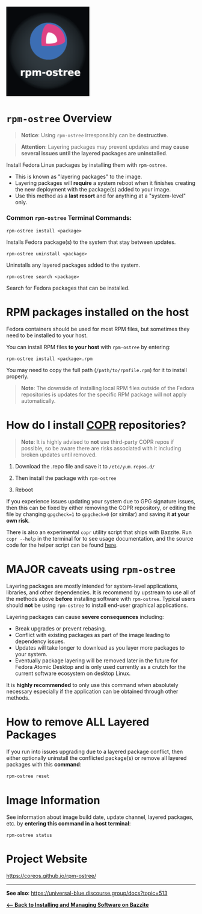 <!-- ANCHOR: METADATA -->
<!--{"url_discourse": "https://universal-blue.discourse.group/docs?topic=2642", "fetched_at": "2024-09-03 16:43:05.295995+00:00"}-->
<!-- ANCHOR_END: METADATA -->

![rpm-ostree|500x500, 30%](../img/rpm-ostree.png)

# `rpm-ostree` Overview

> **Notice**: Using `rpm-ostree` irresponsibly can be **destructive**.

> **Attention**: Layering packages may prevent updates and **may cause several issues until the layered packages are uninstalled**.

Install Fedora Linux packages by installing them with `rpm-ostree`.

- This is known as "layering packages" to the image.
- Layering packages will **require** a system reboot when it finishes creating the new deployment with the package(s) added to your image.
- Use this method as a **last resort** and for anything at a "system-level" only.

### Common `rpm-ostree` Terminal Commands:

```
rpm-ostree install <package>
```

Installs Fedora package(s) to the system that stay between updates.

```
rpm-ostree uninstall <package>
```

Uninstalls any layered packages added to the system.

```
rpm-ostree search <package>
```

Search for Fedora packages that can be installed.

# RPM packages installed on the host

Fedora containers should be used for most RPM files, but sometimes they need to be installed to your host.

You can install RPM files **to your host** with `rpm-ostree` by entering:

```
rpm-ostree install <package>.rpm
```

You may need to copy the full path (`/path/to/rpmfile.rpm`) for it to install properly.

> **Note**: The downside of installing local RPM files outside of the Fedora repositories is updates for the specific RPM package will not apply automatically.

# How do I install [COPR](https://copr.fedorainfracloud.org) repositories?

> **Note**: It is highly advised to **not** use third-party COPR repos if possible, so be aware there are risks associated with it including broken updates until removed.

1. Download the .repo file and save it to `/etc/yum.repos.d/`

2. Then install the package with `rpm-ostree`

3. Reboot

If you experience issues updating your system due to GPG signature issues, then this can be fixed by either removing the COPR repository, or editing the file by changing `gpgcheck=1` to `gpgcheck=0` (or similar) and saving it **at your own risk**.

There is also an experimental `copr` utility script that ships with Bazzite. Run `copr --help` in the terminal for to see usage documentation, and the source code for the helper script can be found [here](https://github.com/ublue-os/COPR-command).

# **MAJOR** caveats using `rpm-ostree`

Layering packages are mostly intended for system-level applications, libraries, and other dependencies. It is recommend by upstream to use all of the methods above **before** installing software with `rpm-ostree`. Typical users should **not** be using `rpm-ostree` to install end-user graphical applications.

Layering packages can cause **severe consequences** including:

- Break upgrades or prevent rebasing.
- Conflict with existing packages as part of the image leading to dependency issues.
- Updates will take longer to download as you layer more packages to your system.
- Eventually package layering will be removed later in the future for Fedora Atomic Desktop and is only used currently as a crutch for the current software ecosystem on desktop Linux.

It is **highly recommended** to only use this command when absolutely necessary especially if the application can be obtained through other methods.

# How to remove **ALL** Layered Packages

If you run into issues upgrading due to a layered package conflict, then either optionally uninstall the conflicted package(s) or remove all layered packages with this **command**:

```bash
rpm-ostree reset
```

# Image Information

See information about image build date, update channel, layered packages, etc. by **entering this command in a host terminal**:

```command
rpm-ostree status
```

# Project Website

https://coreos.github.io/rpm-ostree/

<hr>

**See also**: https://universal-blue.discourse.group/docs?topic=513

[**<-- Back to Installing and Managing Software on Bazzite**](./index.md)
